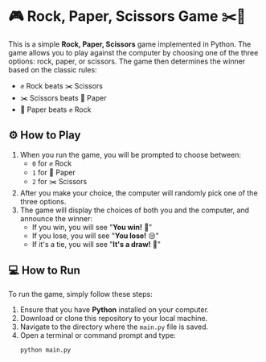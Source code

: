 # 🎮 Rock, Paper, Scissors Game ✂️📝

This is a simple **Rock, Paper, Scissors** game implemented in Python. The game allows you to play against the computer by choosing one of the three options: rock, paper, or scissors. The game then determines the winner based on the classic rules:

- ✊ Rock beats ✂️ Scissors
- ✂️ Scissors beats 📄 Paper
- 📄 Paper beats ✊ Rock

## ⚙️ How to Play

1. When you run the game, you will be prompted to choose between:
   - `0` for ✊ Rock
   - `1` for 📄 Paper
   - `2` for ✂️ Scissors
2. After you make your choice, the computer will randomly pick one of the three options.
3. The game will display the choices of both you and the computer, and announce the winner:
   - If you win, you will see "**You win!** 🎉"
   - If you lose, you will see "**You lose!** 😢"
   - If it's a tie, you will see "**It's a draw!** 🤝"

## 💻 How to Run

To run the game, simply follow these steps:

1. Ensure that you have **Python** installed on your computer.
2. Download or clone this repository to your local machine.
3. Navigate to the directory where the `main.py` file is saved.
4. Open a terminal or command prompt and type:
   ```bash
   python main.py
